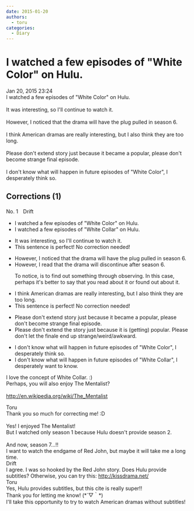```yaml
---
date: 2015-01-20
authors:
  - toru
categories:
  - Diary
---
```


<h1 id="subject_show">I watched a few episodes of "White Color" on Hulu.</h1>
<div class="date">Jan 20, 2015 23:24</div>
<div id="post"><div id="body_show_ori">
I watched a few episodes of "White Color" on Hulu.<br/><br/>It was interesting, so I'll continue to watch it.<br/><br/>However, I noticed that the drama will have the plug pulled in season 6.<br/><br/>I think American dramas are really interesting, but I also think they are too long.<br/><br/>Please don't extend story just because it became a popular, please don't become strange final episode.<br/><br/>I don't know what will happen in future episodes of "White Color", I desperately think so.
</div></div>

<!-- more -->


## Corrections (1)
<div id="block"><div class="first_name"> No. 1　<span class="just_name">Drift</span></div><div id="block2">
<ul class="correction_field">
<li class="incorrect">I watched a few episodes of "White Color" on Hulu.</li>
<li class="corrected correct">
I watched a few episodes of "White Collar" on Hulu.
</li>
</ul>
<ul class="correction_field">
<li class="incorrect">It was interesting, so I'll continue to watch it.</li>
<li class="corrected perfect">This sentence is perfect! No correction needed!</li>
</ul>
<ul class="correction_field">
<li class="incorrect">However, I noticed that the drama will have the plug pulled in season 6.</li>
<li class="corrected correct">
However, I read that the drama will discontinue after season 6.
<p class="correction_comment">To notice, is to find out something through observing. In this case, perhaps it's better to say that you read about it or found out about it.</p>
</li>
</ul>
<ul class="correction_field">
<li class="incorrect">I think American dramas are really interesting, but I also think they are too long.</li>
<li class="corrected perfect">This sentence is perfect! No correction needed!</li>
</ul>
<ul class="correction_field">
<li class="incorrect">Please don't extend story just because it became a popular, please don't become strange final episode.</li>
<li class="corrected correct">
Please don't extend the story just because it is (getting) popular. Please don't let the finale end up strange/weird/awkward.
</li>
</ul>
<ul class="correction_field">
<li class="incorrect">I don't know what will happen in future episodes of "White Color", I desperately think so.</li>
<li class="corrected correct">
I don't know what will happen in future episodes of "White Collar", I desperately want to know.
</li>
</ul>
<p class="comment_small">
 I love the concept of White Collar. :)
 <br/>
 Perhaps, you will also enjoy The Mentalist?
 <br/>
 <br/>
 <a href="http://en.wikipedia.org/wiki/The_Mentalist" target="_blank">
  http://en.wikipedia.org/wiki/The_Mentalist
 </a>
</p>

</div><div class="name"><span class="just_name">Toru</span><br>
Thank you so much for correcting me! :D<br/><br/>Yes! I enjoyed The Mentalist!<br/>But I watched only season 1 because Hulu doesn't provide season 2.<br/><br/>And now, season 7...!!<br/>I want to watch the endgame of Red John, but maybe it will take me a long time.
</div>
<div class="name"><span class="just_name">Drift</span><br>
I agree. I was so hooked by the Red John story. Does Hulu provide subtitles? Otherwise, you can try this: <a href="http://kissdrama.net/" target="_blank">http://kissdrama.net/</a>
</div>
<div class="name"><span class="just_name">Toru</span><br>
Yes, Hulu provides subtitles, but this cite is really super!!<br/>Thank you for letting me know! (*´▽｀*) <br/>I'll take this opportunity to try to watch American dramas without subtitles!
</div>
</div>
